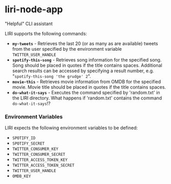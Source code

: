 # liri-node-app
"Helpful" CLI assistant

LIRI supports the following commands:
* **`my-tweets`** - Retrieves the last 20 (or as many as are available) tweets from the user specified by the environment variable `TWITTER_USER_HANDLE`
* **`spotify-this-song`** - Retrieves song information for the specified song. Song should be placed in quotes if the title contains spaces. Additional search results can be accessed by specifying a result number, e.g. "`spotify-this-song 'the grudge' 2`".
* **`movie-this`** - Retrieves movie information from OMDB for the specified movie. Movie title should be placed in quotes if the title contains spaces.
* **`do-what-it-says`** - Executes the command specified by 'random.txt' in the LIRI directory. What happens if 'random.txt' contains the command `do-what-it-says`!?

### Environment Variables

LIRI expects the following environment variables to be defined:

* `SPOTIFY_ID`
* `SPOTIFY_SECRET`
* `TWITTER_CONSUMER_KEY`
* `TWITTER_CONSUMER_SECRET`
* `TWITTER_ACCESS_TOKEN_KEY`
* `TWITTER_ACCESS_TOKEN_SECRET`
* `TWITTER_USER_HANDLE`
* `OMDB_KEY`